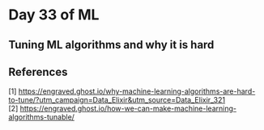 # Day 33 of ML 

## Tuning ML algorithms and why it is hard


**References**
------------
[1]  https://engraved.ghost.io/why-machine-learning-algorithms-are-hard-to-tune/?utm_campaign=Data_Elixir&utm_source=Data_Elixir_321  
[2] https://engraved.ghost.io/how-we-can-make-machine-learning-algorithms-tunable/  